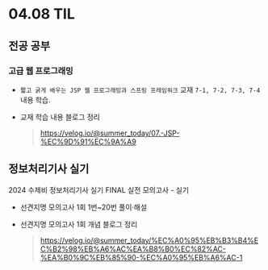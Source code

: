 <h1> 04.08 TIL </h1>

## 전공 공부
###  고급 웹 프로그래밍 
  - `짧고 굵게 배우는 JSP 웹 프로그래밍과 스프링 프레임워크` 교재 `7-1, 7-2, 7-3, 7-4` 내용 학습.

  - 교재 학습 내용 블로그 정리 
     > https://velog.io/@summer_today/07.-JSP-%EC%9D%91%EC%9A%A9


## 정보처리기사 실기

2024 수제비 정보처리기사 실기 FINAL 실전 모의고사 - 실기 
  - 선견지명 모의고사 1회 1번~20번 풀이·해설

  - 선견지명 모의고사 1회 개념 블로그 정리
    > https://velog.io/@summer_today/%EC%A0%95%EB%B3%B4%EC%B2%98%EB%A6%AC%EA%B8%B0%EC%82%AC-%EA%B0%9C%EB%85%90-%EC%A0%95%EB%A6%AC-1